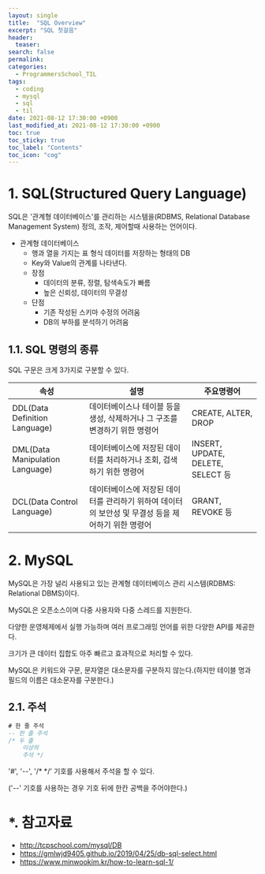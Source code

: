 ```yaml
---
layout: single
title:  "SQL Overview"
excerpt: "SQL 첫걸음"
header:
  teaser: 
search: false
permalink:
categories: 
  - ProgrammersSchool_TIL
tags:
  - coding
  - mysql
  - sql
  - til
date: 2021-08-12 17:30:00 +0900
last_modified_at: 2021-08-12 17:30:00 +0900
toc: true
toc_sticky: true
toc_label: "Contents"
toc_icon: "cog"
---
```


# 1. SQL(Structured Query Language)

SQL은 '관계형 데이터베이스'를 관리하는 시스템을(RDBMS, Relational Database Management System) 정의, 조작, 제어할때 사용하는 언어이다.

- 관계형 데이터베이스
  - 행과 열을 가지는 표 형식 데이터를 저장하는 형태의 DB
  - Key와 Value의 관계를 나타낸다.
  - 장점
    - 데이터의 분류, 정렬, 탐색속도가 빠름
    - 높은 신뢰성, 데이터의 무결성
  - 단점
    - 기존 작성된 스키마 수정의 어려움
    - DB의 부하를 분석하기 어려움

## 1.1. SQL 명령의 종류

SQL 구문은 크게 3가지로 구분할 수 있다.

|속성|설명|주요명령어|
|---|---|---|
|DDL(Data Definition Language)|데이터베이스나 테이블 등을 생성, 삭제하거나 그 구조를 변경하기 위한 명령어 |CREATE, ALTER, DROP|
|DML(Data Manipulation Language)|데이터베이스에 저장된 데이터를 처리하거나 조회, 검색하기 위한 명령어|INSERT, UPDATE, DELETE, SELECT 등|
|DCL(Data Control Language)|데이터베이스에 저장된 데이터를 관리하기 위하여 데이터의 보안성 및 무결성 등을 제어하기 위한 명령어|GRANT, REVOKE 등|

# 2. MySQL

MySQL은 가장 널리 사용되고 있는 관계형 데이터베이스 관리 시스템(RDBMS: Relational DBMS)이다.

MySQL은 오픈소스이며 다중 사용자와 다중 스레드를 지원한다.

다양한 운영체제에서 실행 가능하며 여러 프로그래밍 언어를 위한 다양한 API를 제공한다.

크기가 큰 데이터 집합도 아주 빠르고 효과적으로 처리할 수 있다.

MySQL은 키워드와 구문, 문자열은 대소문자를 구분하지 않는다.(하지만 테이블 명과 필드의 이름은 대소문자를 구분한다.)

## 2.1. 주석

```sql
# 한 줄 주석
-- 한 줄 주석
/* 두 줄
    이상의
    주석 */
```

'#', '--', '/* */' 기호를 사용해서 주석을 할 수 있다.

('--' 기호를 사용하는 경우 기호 뒤에 한칸 공백을 주어야한다.)

# *. 참고자료

- http://tcpschool.com/mysql/DB
- https://gmlwjd9405.github.io/2019/04/25/db-sql-select.html
- https://www.minwookim.kr/how-to-learn-sql-1/

